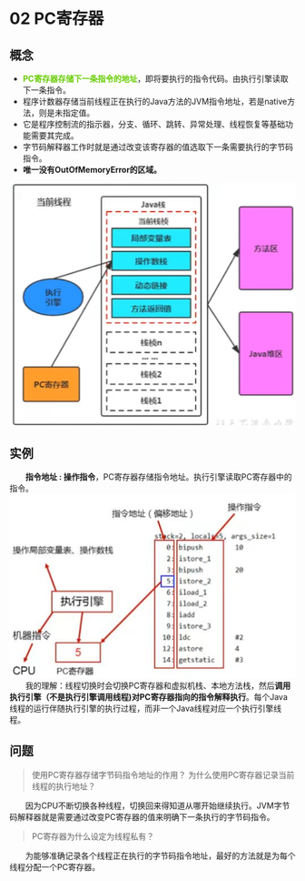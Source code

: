 # 02 PC寄存器

## 概念

- **<font color = "66CCOO">PC寄存器存储下一条指令的地址</font>**，即将要执行的指令代码。由执行引擎读取下一条指令。
- 程序计数器存储当前线程正在执行的Java方法的JVM指令地址，若是native方法，则是未指定值。
- 它是程序控制流的指示器，分支、循环、跳转、异常处理、线程恢复等基础功能需要其完成。
- 字节码解释器工作时就是通过改变该寄存器的值选取下一条需要执行的字节码指令。
- **唯一没有OutOfMemoryError的区域。**

![](/jvm/6.png)

## 实例

&emsp;&emsp;**指令地址 : 操作指令**，PC寄存器存储指令地址。执行引擎读取PC寄存器中的指令。
![](/jvm/7.png)
&emsp;&emsp;我的理解：线程切换时会切换PC寄存器和虚拟机栈、本地方法栈，然后**调用执行引擎（不是执行引擎调用线程)对PC寄存器指向的指令解释执行**。每个Java线程的运行伴随执行引擎的执行过程，而非一个Java线程对应一个执行引擎线程。

## 问题

> 使用PC寄存器存储字节码指令地址的作用？
> 为什么使用PC寄存器记录当前线程的执行地址？

&emsp;&emsp;因为CPU不断切换各种线程，切换回来得知道从哪开始继续执行。JVM字节码解释器就是需要通过改变PC寄存器的值来明确下一条执行的字节码指令。
> PC寄存器为什么设定为线程私有？

&emsp;&emsp;为能够准确记录各个线程正在执行的字节码指令地址，最好的方法就是为每个线程分配一个PC寄存器。